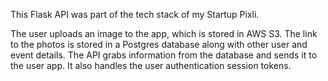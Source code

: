 This Flask API was part of the tech stack of my Startup Pixli. 

The user uploads an image to the app, which is stored in AWS S3. The link to the photos is stored in a Postgres database along with other user and event details.
The API grabs information from the database and sends it to the user app. It also handles the user authentication session tokens.
